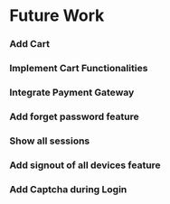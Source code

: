 # Future Work

### Add Cart
### Implement Cart Functionalities
### Integrate Payment Gateway
### Add forget password feature 
### Show all sessions
### Add signout of all devices feature
### Add Captcha during Login